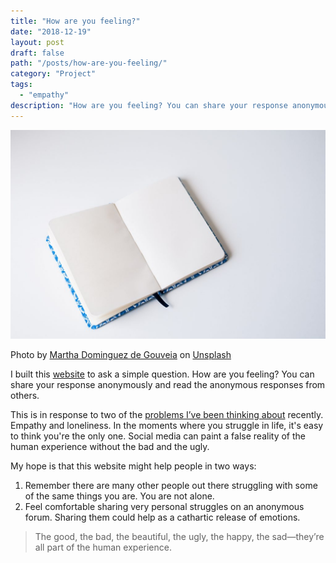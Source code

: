 ```yaml
---
title: "How are you feeling?"
date: "2018-12-19"
layout: post
draft: false
path: "/posts/how-are-you-feeling/"
category: "Project"
tags:
  - "empathy"
description: "How are you feeling? You can share your response anonymously and read the anonymous responses from others."
---
```


![](martha-dominguez-de-gouveia-738789-unsplash-1024x680.jpg)

Photo by [Martha Dominguez de Gouveia](https://unsplash.com/photos/9UtO1v50BYM?utm_source=unsplash&utm_medium=referral&utm_content=creditCopyText) on [Unsplash﻿](https://unsplash.com/search/photos/journal?utm_source=unsplash&utm_medium=referral&utm_content=creditCopyText)

I built this [website](http://www.howareyoufeeling.xyz/) to ask a simple question. How are you feeling? You can share your response anonymously and read the anonymous responses from others.

This is in response to two of the [problems I’ve been thinking about](http://www.matthewsiu.com/problems-im-thinking-about/) recently. Empathy and loneliness. In the moments where you struggle in life, it's easy to think you're the only one. Social media can paint a false reality of the human experience without the bad and the ugly.

My hope is that this website might help people in two ways:

1. Remember there are many other people out there struggling with some of the same things you are. You are not alone.
2. Feel comfortable sharing very personal struggles on an anonymous forum. Sharing them could help as a cathartic release of emotions.

> The good, the bad, the beautiful, the ugly, the happy, the sad—they’re all part of the human experience.
